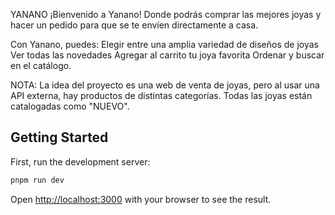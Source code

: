YANANO
¡Bienvenido a Yanano! Donde podrás comprar las mejores joyas y hacer un pedido para que se te envíen directamente a casa.

Con Yanano, puedes:
Elegir entre una amplia variedad de diseños de joyas
Ver todas las novedades
Agregar al carrito tu joya favorita
Ordenar y buscar en el catálogo.

NOTA: La idea del proyecto es una web de venta de joyas, pero al usar una API externa, hay productos de distintas categorías.
Todas las joyas están catalogadas como "NUEVO".


## Getting Started

First, run the development server:

```bash
pnpm run dev
```

Open [http://localhost:3000](http://localhost:3000) with your browser to see the result.
